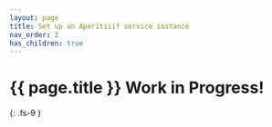 ```yaml
---
layout: page
title: Set up an Aperitiiif service instance
nav_order: 2
has_children: true
---
```

# {{ page.title }} <span class="label label-purple">Work in Progress!</span>
{: .fs-9 }
